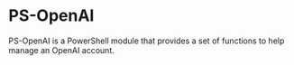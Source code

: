 # PS-OpenAI
PS-OpenAI is a PowerShell module that provides a set of functions to help manage an OpenAI account.
